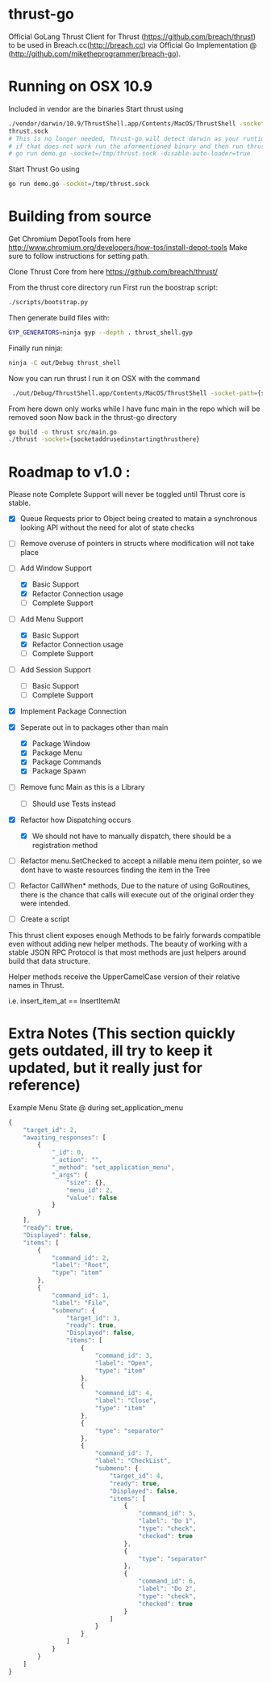 thrust-go
=========

Official GoLang Thrust Client for Thrust (https://github.com/breach/thrust) to be used in Breach.cc(http://breach.cc) via Official Go Implementation @ (http://github.com/miketheprogrammer/breach-go).

Running on OSX 10.9
==================
Included in vendor are the binaries
Start thrust using
```bash
./vendor/darwin/10.9/ThrustShell.app/Contents/MacOS/ThrustShell -socket-path=/tmp/
thrust.sock
# This is no longer needed, Thrust-go will detect darwin as your runtime, and try to spawn this binary.
# if that does not work run the aformentioned binary and then run thrust with
# go run demo.go -socket=/tmp/thrust.sock -disable-auto-loader=true
```
Start Thrust Go using
```bash
go run demo.go -socket=/tmp/thrust.sock
```


Building from source
======
Get Chromium DepotTools from here
http://www.chromium.org/developers/how-tos/install-depot-tools
Make sure to follow instructions for setting path.


Clone Thrust Core from here
https://github.com/breach/thrust/

From the thrust core directory run 
First run the boostrap script:
```bash
./scripts/bootstrap.py 
```
Then generate build files with:

```bash
GYP_GENERATORS=ninja gyp --depth . thrust_shell.gyp
```
Finally run ninja:

```bash
ninja -C out/Debug thrust_shell
```

Now you can run thrust 
I run it on OSX with the command
```bash
 ./out/Debug/ThrustShell.app/Contents/MacOS/ThrustShell -socket-path={somepathhere}
```


From here down only works while I have  func main in the repo which will be removed soon
Now back in the thrust-go directory

```bash
go build -o thrust src/main.go
./thrust -socket={socketaddrusedinstartingthrusthere}
```


Roadmap to v1.0 :
================
Please note Complete Support will never be toggled until Thrust core is stable.

- [X] Queue Requests prior to Object being created to matain a synchronous looking API without the need for alot of state checks
- [ ] Remove overuse of pointers in structs where modification will not take place
- [ ] Add Window Support
  - [X] Basic Support
  - [X] Refactor Connection usage
  - [ ] Complete Support 

- [ ] Add Menu Support
  - [X] Basic Support
  - [X] Refactor Connection usage
  - [ ] Complete Support

- [ ] Add Session Support
  - [ ] Basic Support
  - [ ] Complete Support

- [X] Implement Package Connection

- [x] Seperate out in to packages other than main
  - [X] Package Window
  - [X] Package Menu
  - [X] Package Commands
  - [X] Package Spawn

- [ ] Remove func Main as this is a Library
  - [ ] Should use Tests instead

- [X] Refactor how Dispatching occurs
  - [X] We should not have to manually dispatch, there should be a registration method 

- [ ] Refactor menu.SetChecked to accept a nillable menu item pointer, so we dont have to waste resources finding the item in the Tree

- [ ] Refactor CallWhen* methods, Due to the nature of using GoRoutines, there is the chance that calls will execute out of the original order they were intended.

- [ ] Create a script 

This thrust client exposes enough Methods to be fairly forwards compatible even without adding new helper methods. The beauty of working with a stable JSON RPC Protocol is that most methods are just helpers around build that data structure.

Helper methods receive the UpperCamelCase version of their relative names in Thrust.

i.e. insert_item_at == InsertItemAt



Extra Notes (This section quickly gets outdated, ill try to keep it updated, but it really just for reference)
================
Example Menu State @ during set_application_menu

```javascript
{
    "target_id": 2,
    "awaiting_responses": [
        {
            "_id": 0,
            "_action": "",
            "_method": "set_application_menu",
            "_args": {
                "size": {},
                "menu_id": 2,
                "value": false
            }
        }
    ],
    "ready": true,
    "Displayed": false,
    "items": [
        {
            "command_id": 2,
            "label": "Root",
            "type": "item"
        },
        {
            "command_id": 1,
            "label": "File",
            "submenu": {
                "target_id": 3,
                "ready": true,
                "Displayed": false,
                "items": [
                    {
                        "command_id": 3,
                        "label": "Open",
                        "type": "item"
                    },
                    {
                        "command_id": 4,
                        "label": "Close",
                        "type": "item"
                    },
                    {
                        "type": "separator"
                    },
                    {
                        "command_id": 7,
                        "label": "CheckList",
                        "submenu": {
                            "target_id": 4,
                            "ready": true,
                            "Displayed": false,
                            "items": [
                                {
                                    "command_id": 5,
                                    "label": "Do 1",
                                    "type": "check",
                                    "checked": true
                                },
                                {
                                    "type": "separator"
                                },
                                {
                                    "command_id": 6,
                                    "label": "Do 2",
                                    "type": "check",
                                    "checked": true
                                }
                            ]
                        }
                    }
                ]
            }
        }
    ]
}
```

